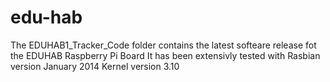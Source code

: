 edu-hab
=======
The EDUHAB1_Tracker_Code folder contains the latest softeare release fot the EDUHAB Raspberry Pi Board
It has been extensivly tested with Rasbian version January 2014 Kernel version 3.10

